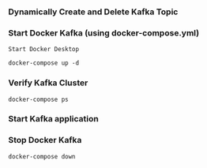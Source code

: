 ### Dynamically Create and Delete Kafka Topic

### Start Docker Kafka (using docker-compose.yml)
	Start Docker Desktop
	
	docker-compose up -d

### Verify Kafka Cluster
	docker-compose ps

### Start Kafka application

### Stop Docker Kafka
	docker-compose down
		   